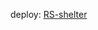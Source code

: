 deploy:  [RS-shelter](https://rolling-scopes-school.github.io/basilik1-JSFE2023Q1/shelter/index.html)